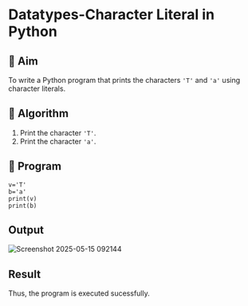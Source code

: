 # Datatypes-Character Literal in Python

## 🎯 Aim
To write a Python program that prints the characters `'T'` and `'a'` using character literals.

## 🧠 Algorithm
1. Print the character `'T'`.
2. Print the character `'a'`.

## 🧾 Program
```
v='T'
b='a'
print(v)
print(b)
```
## Output
![Screenshot 2025-05-15 092144](https://github.com/user-attachments/assets/619c8e3b-6d84-4d85-8e82-594c8e3a523c)

## Result
Thus, the program is executed sucessfully.
